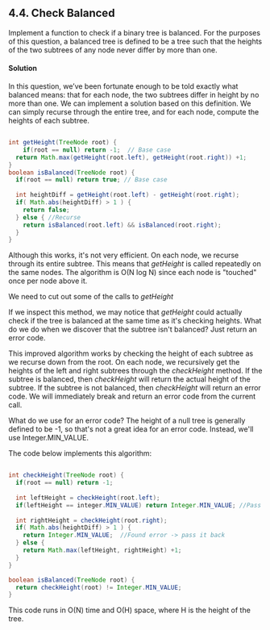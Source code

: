 ## 4.4. Check Balanced

Implement a function to check if a binary tree is balanced. 
For the purposes of this question, a balanced tree is defined to be a tree 
such that the heights of the two subtrees of any node never differ by more than one.


#### Solution

In this question, we’ve been fortunate enough to be told exactly what balanced means: 
that for each node, the two subtrees differ in height by no more than one. 
We can implement a solution based on this definition. 
We can simply recurse through the entire tree, and for each node, compute the heights of each subtree. 


```java

int getHeight(TreeNode root) {
	if(root == null) return -1;  // Base case
  return Math.max(getHeight(root.left), getHeight(root.right)) +1;
}
boolean isBalanced(TreeNode root) {
  if(root == null) return true; // Base case
  
  int heightDiff = getHeight(root.left) - getHeight(root.right);
  if( Math.abs(heightDiff) > 1 ) {
    return false;
  } else { //Recurse
    return isBalanced(root.left) && isBalanced(root.right);
  }
}

```
Although this works, it's not very efficient. On each node, we recurse through its entire subtree. 
This means that *getHeight* is called repeatedly on the same nodes. The algorithm is O(N log N) since 
each node is "touched" once per node above it. <br />

We need to cut out some of the calls to *getHeight* <br />

If we inspect this method, we may notice that *getHeight* could actually check 
if the tree is balanced at the same time as it's checking heights. What do we do when we discover that the 
subtree isn't balanced? Just return an error code. <br />

This improved algorithm works by checking the height of each subtree as we recurse down from the root. 
On each node, we recursively get the heights of the left and right subtrees through the *checkHeight* method. 
If the subtree is balanced, then *checkHeight* will return the actual height of the subtree. 
If the subtree is not balanced, then *checkHeight* will return an error code. 
We will immediately break and return an error code from the current call.  <br />

What do we use for an error code? The height of a null tree is generally defined to be -1, so that's not a great idea
for an error code. Instead, we'll use Integer.MIN_VALUE. <br />

The code below implements this algorithm:
```java

int checkHeight(TreeNode root) {
  if(root == null) return -1;
  
  int leftHeight = checkHeight(root.left);
  if(leftHeight == integer.MIN_VALUE) return Integer.MIN_VALUE; //Pass error up
  
  int rightHeight = checkHeight(root.right);
  if( Math.abs(heightDiff) > 1 ) {
    return Integer.MIN_VALUE;  //Found error -> pass it back
  } else {
    return Math.max(leftHeight, rightHeight) +1;
  }
}

boolean isBalanced(TreeNode root) {
  return checkHeight(root) != Integer.MIN_VALUE;
}

```

This code runs in O(N) time and O(H) space, where H is the height of the tree. 






